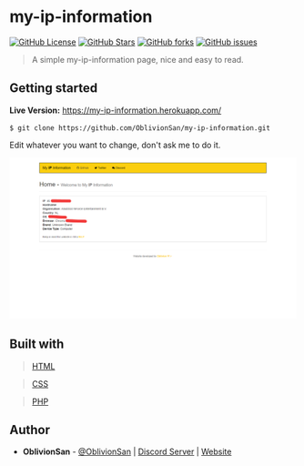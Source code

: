 # my-ip-information
[![GitHub License](https://img.shields.io/github/license/OblivionSan/my-ip-information.svg?style=flat-square)](https://github.com/OblivionSan/my-ip-information/blob/master/LICENSE)
[![GitHub Stars](https://img.shields.io/github/stars/OblivionSan/my-ip-information.svg?style=flat-square)](https://github.com/OblivionSan/my-ip-information/stargazers)
[![GitHub forks](https://img.shields.io/github/forks/OblivionSan/my-ip-information.svg?style=flat-square)](https://github.com/OblivionSan/my-ip-information/network)
[![GitHub issues](https://img.shields.io/github/issues/OblivionSan/my-ip-information.svg?style=flat-square)](https://github.com/OblivionSan/my-ip-information/issues)

> A simple my-ip-information page, nice and easy to read.

## Getting started

**Live Version:** https://my-ip-information.herokuapp.com/

```
$ git clone https://github.com/OblivionSan/my-ip-information.git
```


Edit whatever you want to change, don't ask me to do it.

![Example](assets/img/example.png)

## Built with
> [HTML](http://devdocs.io/html/)

> [CSS](http://devdocs.io/css/)

> [PHP](http://devdocs.io/php/)

## Author
- **OblivionSan** - [@OblivionSan](https://twitter.com/OblivionSan) | [Discord Server](https://discord.gg/kxNeGRC) | [Website](https://oblivionsan.tk)
